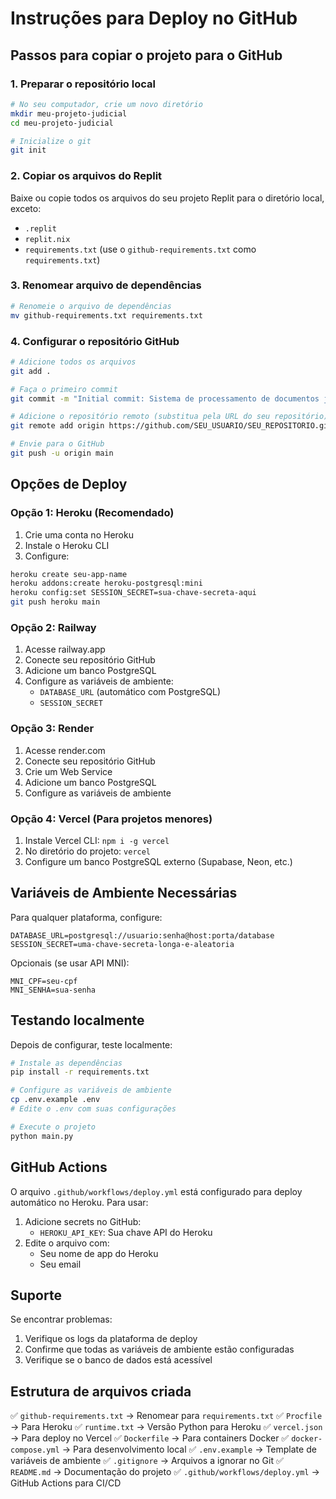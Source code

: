 # Instruções para Deploy no GitHub

## Passos para copiar o projeto para o GitHub

### 1. Preparar o repositório local
```bash
# No seu computador, crie um novo diretório
mkdir meu-projeto-judicial
cd meu-projeto-judicial

# Inicialize o git
git init
```

### 2. Copiar os arquivos do Replit
Baixe ou copie todos os arquivos do seu projeto Replit para o diretório local, exceto:
- `.replit`
- `replit.nix` 
- `requirements.txt` (use o `github-requirements.txt` como `requirements.txt`)

### 3. Renomear arquivo de dependências
```bash
# Renomeie o arquivo de dependências
mv github-requirements.txt requirements.txt
```

### 4. Configurar o repositório GitHub
```bash
# Adicione todos os arquivos
git add .

# Faça o primeiro commit
git commit -m "Initial commit: Sistema de processamento de documentos judiciais"

# Adicione o repositório remoto (substitua pela URL do seu repositório)
git remote add origin https://github.com/SEU_USUARIO/SEU_REPOSITORIO.git

# Envie para o GitHub
git push -u origin main
```

## Opções de Deploy

### Opção 1: Heroku (Recomendado)
1. Crie uma conta no Heroku
2. Instale o Heroku CLI
3. Configure:
```bash
heroku create seu-app-name
heroku addons:create heroku-postgresql:mini
heroku config:set SESSION_SECRET=sua-chave-secreta-aqui
git push heroku main
```

### Opção 2: Railway
1. Acesse railway.app
2. Conecte seu repositório GitHub
3. Adicione um banco PostgreSQL
4. Configure as variáveis de ambiente:
   - `DATABASE_URL` (automático com PostgreSQL)
   - `SESSION_SECRET`

### Opção 3: Render
1. Acesse render.com
2. Conecte seu repositório GitHub
3. Crie um Web Service
4. Adicione um banco PostgreSQL
5. Configure as variáveis de ambiente

### Opção 4: Vercel (Para projetos menores)
1. Instale Vercel CLI: `npm i -g vercel`
2. No diretório do projeto: `vercel`
3. Configure um banco PostgreSQL externo (Supabase, Neon, etc.)

## Variáveis de Ambiente Necessárias

Para qualquer plataforma, configure:

```
DATABASE_URL=postgresql://usuario:senha@host:porta/database
SESSION_SECRET=uma-chave-secreta-longa-e-aleatoria
```

Opcionais (se usar API MNI):
```
MNI_CPF=seu-cpf
MNI_SENHA=sua-senha
```

## Testando localmente

Depois de configurar, teste localmente:

```bash
# Instale as dependências
pip install -r requirements.txt

# Configure as variáveis de ambiente
cp .env.example .env
# Edite o .env com suas configurações

# Execute o projeto
python main.py
```

## GitHub Actions

O arquivo `.github/workflows/deploy.yml` está configurado para deploy automático no Heroku. Para usar:

1. Adicione secrets no GitHub:
   - `HEROKU_API_KEY`: Sua chave API do Heroku
2. Edite o arquivo com:
   - Seu nome de app do Heroku
   - Seu email

## Suporte

Se encontrar problemas:
1. Verifique os logs da plataforma de deploy
2. Confirme que todas as variáveis de ambiente estão configuradas
3. Verifique se o banco de dados está acessível

## Estrutura de arquivos criada

✅ `github-requirements.txt` → Renomear para `requirements.txt`
✅ `Procfile` → Para Heroku
✅ `runtime.txt` → Versão Python para Heroku
✅ `vercel.json` → Para deploy no Vercel
✅ `Dockerfile` → Para containers Docker
✅ `docker-compose.yml` → Para desenvolvimento local
✅ `.env.example` → Template de variáveis de ambiente
✅ `.gitignore` → Arquivos a ignorar no Git
✅ `README.md` → Documentação do projeto
✅ `.github/workflows/deploy.yml` → GitHub Actions para CI/CD